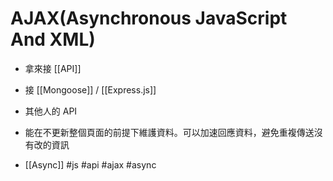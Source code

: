 # AJAX(Asynchronous JavaScript And XML)
- 拿來接 [[API]]
- 接 [[Mongoose]] / [[Express.js]]
- 其他人的 API
- 能在不更新整個頁面的前提下維護資料。可以加速回應資料，避免重複傳送沒有改的資訊



- [[Async]]
#js #api #ajax #async 